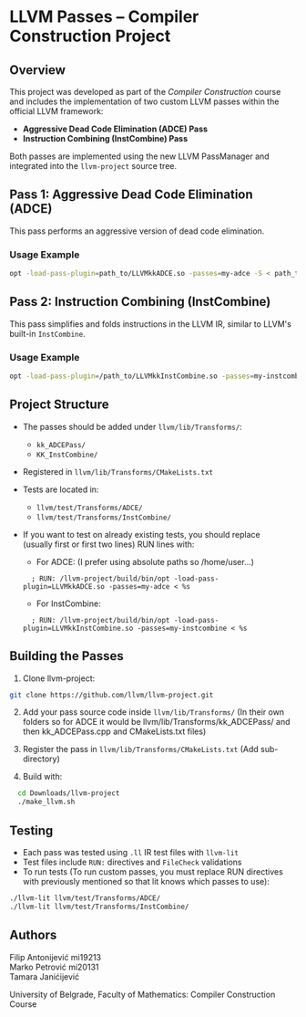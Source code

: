# LLVM Passes – Compiler Construction Project

## Overview

This project was developed as part of the *Compiler Construction* course and includes the implementation of two custom LLVM passes within the official LLVM framework:

- **Aggressive Dead Code Elimination (ADCE) Pass**
- **Instruction Combining (InstCombine) Pass**

Both passes are implemented using the new LLVM PassManager and integrated into the `llvm-project` source tree.

## Pass 1: Aggressive Dead Code Elimination (ADCE)

This pass performs an aggressive version of dead code elimination.

### Usage Example

```bash
opt -load-pass-plugin=path_to/LLVMkkADCE.so -passes=my-adce -S < path_to_test_file/test_file.ll
````

## Pass 2: Instruction Combining (InstCombine)

This pass simplifies and folds instructions in the LLVM IR, similar to LLVM's built-in `InstCombine`.

### Usage Example

```bash
opt -load-pass-plugin=/path_to/LLVMkkInstCombine.so -passes=my-instcombine -S < path_to_test_file.ll
```

## Project Structure

* The passes should be added under `llvm/lib/Transforms/`:

  * `kk_ADCEPass/`
  * `KK_InstCombine/`
* Registered in `llvm/lib/Transforms/CMakeLists.txt`
* Tests are located in:

  * `llvm/test/Transforms/ADCE/`
  * `llvm/test/Transforms/InstCombine/`
* If you want to test on already existing tests, you should replace (usually first or first two lines) RUN lines with:
  * For ADCE: (I prefer using absolute paths so /home/user...)
  ```
    ; RUN: /llvm-project/build/bin/opt -load-pass-plugin=LLVMkkADCE.so -passes=my-adce < %s
  ```

  * For InstCombine:
  ```
    ; RUN: /llvm-project/build/bin/opt -load-pass-plugin=LLVMkkInstCombine.so -passes=my-instcombine < %s
  ```
## Building the Passes

1. Clone llvm-project:

```bash
git clone https://github.com/llvm/llvm-project.git
```

2. Add your pass source code inside `llvm/lib/Transforms/` (In their own folders so for ADCE it would be llvm/lib/Transforms/kk_ADCEPass/ and then kk_ADCEPass.cpp and CMakeLists.txt files)

3. Register the pass in `llvm/lib/Transforms/CMakeLists.txt` (Add sub-directory)

4. Build with:

```bash
  cd Downloads/llvm-project
  ./make_llvm.sh
```

## Testing

* Each pass was tested using `.ll` IR test files with `llvm-lit`
* Test files include `RUN:` directives and `FileCheck` validations
* To run tests (To run custom passes, you must replace RUN directives with previously mentioned so that lit knows which passes to use):

```bash
./llvm-lit llvm/test/Transforms/ADCE/
./llvm-lit llvm/test/Transforms/InstCombine/
```

## Authors

Filip Antonijević mi19213 <br/>
Marko Petrović  mi20131 <br/>
Tamara Janićijević <br/>

University of Belgrade, Faculty of Mathematics: Compiler Construction Course
